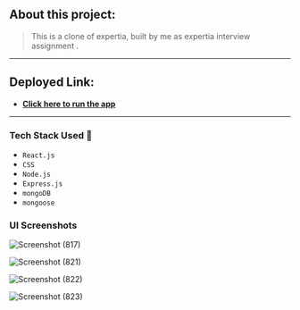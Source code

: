 ## About this project: 
> This is a clone of expertia, built by me as expertia interview assignment .

---

## Deployed Link: 
- **[Click here to run the app](https://diwaexpertai.netlify.app/)**

---
### Tech Stack Used 🔧
- `React.js`
- `CSS`
- `Node.js`
- `Express.js`
- `mongoDB`
- `mongoose`

### UI Screenshots


![Screenshot (817)](https://user-images.githubusercontent.com/66058183/163659907-04f5c816-5a76-4feb-9d68-91039ed92633.png)

![Screenshot (821)](https://user-images.githubusercontent.com/66058183/163663511-a4daec8e-9baa-4327-89be-1c23ae4cf516.png)

![Screenshot (822)](https://user-images.githubusercontent.com/66058183/163663515-5824fee2-1cd9-4c8f-8b7c-997171a24e13.png)

![Screenshot (823)](https://user-images.githubusercontent.com/66058183/163663517-d94899fa-45c6-4402-8a1d-dc3f89f96283.png)
